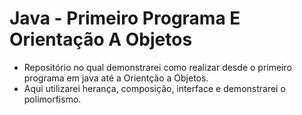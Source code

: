 # Java - Primeiro Programa E Orientação A Objetos

- Repositório no qual demonstrarei como realizar desde o primeiro programa em java até a Orientção a Objetos. 
- Aqui utilizarei herança, composição, interface e demonstrarei o polimorfismo.
